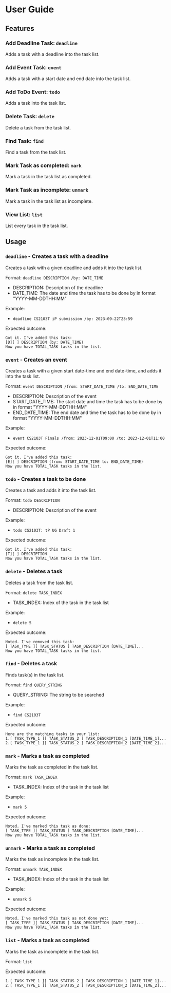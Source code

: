 # User Guide

## Features

### Add Deadline Task: `deadline`

Adds a task with a deadline into the task list.

### Add Event Task: `event`

Adds a task with a start date and end date into the task list.

### Add ToDo Event: `todo`

Adds a task into the task list.

### Delete Task: `delete`

Delete a task from the task list.

### Find Task: `find`

Find a task from the task list.

### Mark Task as completed: `mark`

Mark a task in the task list as completed.

### Mark Task as incomplete: `unmark`

Mark a task in the task list as incomplete.

### View List: `list`

List every task in the task list.


## Usage

### `deadline` - Creates a task with a deadline

Creates a task with a given deadline and adds it into the task list.

Format: `deadline DESCRIPTION /by: DATE_TIME`
- DESCRIPTION: Description of the deadline
- DATE_TIME: The date and time the task has to be done by in format "YYYY-MM-DDTHH:MM"

Example:

- `deadline CS2103T iP submission /by: 2023-09-22T23:59`

Expected outcome:

```
Got it. I've added this task:
[D][ ] DESCRIPTION (by: DATE_TIME)
Now you have TOTAL_TASK tasks in the list.
```

### `event` - Creates an event

Creates a task with a given start date-time and end date-time, and adds it into the task list.

Format: `event DESCRIPTION /from: START_DATE_TIME /to: END_DATE_TIME`
- DESCRIPTION: Description of the event
- START_DATE_TIME: The start date and time the task has to be done by in format "YYYY-MM-DDTHH:MM"
- END_DATE_TIME: The end date and time the task has to be done by in format "YYYY-MM-DDTHH:MM"

Example:

- `event CS2103T Finals /from: 2023-12-01T09:00 /to: 2023-12-01T11:00`

Expected outcome:

```
Got it. I've added this task:
[E][ ] DESCRIPTION (from: START_DATE_TIME to: END_DATE_TIME)
Now you have TOTAL_TASK tasks in the list.
```

### `todo` - Creates a task to be done

Creates a task and adds it into the task list.

Format: `todo DESCRIPTION`
- DESCRIPTION: Description of the event

Example:

- `todo CS2103T: tP UG Draft 1`

Expected outcome:

```
Got it. I've added this task:
[T][ ] DESCRIPTION
Now you have TOTAL_TASK tasks in the list.
```

### `delete` - Deletes a task

Deletes a task from the task list.

Format: `delete TASK_INDEX`
- TASK_INDEX: Index of the task in the task list

Example:

- `delete 5`

Expected outcome:

```
Noted. I've removed this task:
[ TASK_TYPE ][ TASK_STATUS ] TASK_DESCRIPTION [DATE_TIME]...
Now you have TOTAL_TASK tasks in the list.
```

### `find` - Deletes a task

Finds task(s) in the task list.

Format: `find QUERY_STRING`
- QUERY_STRING: The string to be searched

Example:

- `find CS2103T`

Expected outcome:

```
Here are the matching tasks in your list:
1.[ TASK_TYPE_1 ][ TASK_STATUS_2 ] TASK_DESCRIPTION_1 [DATE_TIME_1]...
2.[ TASK_TYPE_1 ][ TASK_STATUS_2 ] TASK_DESCRIPTION_2 [DATE_TIME_2]...
```

### `mark` - Marks a task as completed

Marks the task as completed in the task list.

Format: `mark TASK_INDEX`
- TASK_INDEX: Index of the task in the task list

Example:

- `mark 5`

Expected outcome:

```
Noted. I've marked this task as done:
[ TASK_TYPE ][ TASK_STATUS ] TASK_DESCRIPTION [DATE_TIME]...
Now you have TOTAL_TASK tasks in the list.
```

### `unmark` - Marks a task as completed

Marks the task as incomplete in the task list.

Format: `unmark TASK_INDEX`
- TASK_INDEX: Index of the task in the task list

Example:

- `unmark 5`

Expected outcome:

```
Noted. I've marked this task as not done yet:
[ TASK_TYPE ][ TASK_STATUS ] TASK_DESCRIPTION [DATE_TIME]...
Now you have TOTAL_TASK tasks in the list.
```

### `list` - Marks a task as completed

Marks the task as incomplete in the task list.

Format: `list`

Expected outcome:

```
1.[ TASK_TYPE_1 ][ TASK_STATUS_2 ] TASK_DESCRIPTION_1 [DATE_TIME_1]...
2.[ TASK_TYPE_1 ][ TASK_STATUS_2 ] TASK_DESCRIPTION_2 [DATE_TIME_2]...
```

